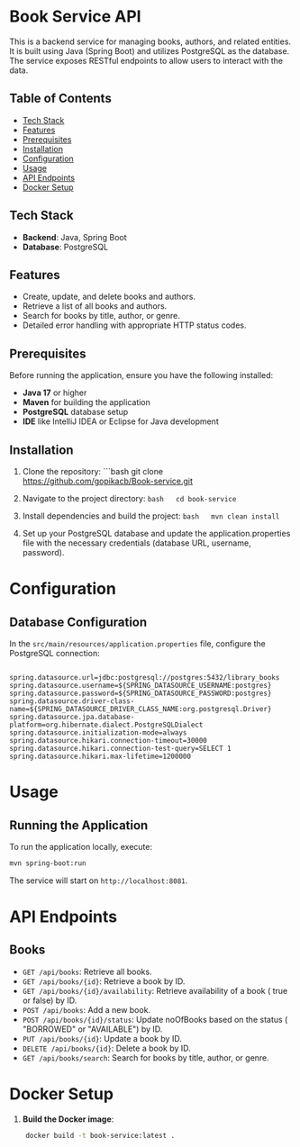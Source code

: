 

# Book Service API

This is a backend service for managing books, authors, and related entities. It is built using Java (Spring Boot) and utilizes PostgreSQL as the database. The service exposes RESTful endpoints to allow users to interact with the data.

## Table of Contents
- [Tech Stack](#tech-stack)
- [Features](#features)
- [Prerequisites](#prerequisites)
- [Installation](#installation)
- [Configuration](#configuration)
- [Usage](#usage)
- [API Endpoints](#api-endpoints)
- [Docker Setup](#docker-setup)


## Tech Stack
- **Backend**: Java, Spring Boot
- **Database**: PostgreSQL

## Features
- Create, update, and delete books and authors.
- Retrieve a list of all books and authors.
- Search for books by title, author, or genre.
- Detailed error handling with appropriate HTTP status codes.

## Prerequisites
Before running the application, ensure you have the following installed:
- **Java 17** or higher
- **Maven** for building the application
- **PostgreSQL** database setup
- **IDE** like IntelliJ IDEA or Eclipse for Java development

## Installation

1. Clone the repository:    ```bash    git clone https://github.com/gopikacb/Book-service.git

2. Navigate to the project directory:   ```bash   cd book-service   ```  
  
3. Install dependencies and build the project:   ```bash   mvn clean install   ```  
  
4. Set up your PostgreSQL database and update the application.properties file  with the necessary credentials (database URL, username, password).

# Configuration

## Database Configuration

In the `src/main/resources/application.properties` file, configure the PostgreSQL connection:  
```properties  

spring.datasource.url=jdbc:postgresql://postgres:5432/library_books
spring.datasource.username=${SPRING_DATASOURCE_USERNAME:postgres}
spring.datasource.password=${SPRING_DATASOURCE_PASSWORD:postgres}
spring.datasource.driver-class-name=${SPRING_DATASOURCE_DRIVER_CLASS_NAME:org.postgresql.Driver}
spring.datasource.jpa.database-platform=org.hibernate.dialect.PostgreSQLDialect
spring.datasource.initialization-mode=always
spring.datasource.hikari.connection-timeout=30000
spring.datasource.hikari.connection-test-query=SELECT 1
spring.datasource.hikari.max-lifetime=1200000
```


# Usage

## Running the Application

To run the application locally, execute:  
```bash  
mvn spring-boot:run  
```  
The service will start on `http://localhost:8081`.

# API Endpoints

## Books

- `GET /api/books`: Retrieve all books.  
- `GET /api/books/{id}`: Retrieve a book by ID.  
-  `GET /api/books/{id}/availability`: Retrieve availability of a book ( true or false)  by ID.
- `POST /api/books`: Add a new book.  
- `POST /api/books/{id}/status`: Update noOfBooks based on the status ( "BORROWED" or "AVAILABLE") by ID.  
- `PUT /api/books/{id}`: Update a book by ID.  
- `DELETE /api/books/{id}`: Delete a book by ID.
- `GET /api/books/search`: Search for books by title, author, or genre.

# Docker Setup

 1. **Build the Docker image**:

```bash  
    docker build -t book-service:latest .  
```

